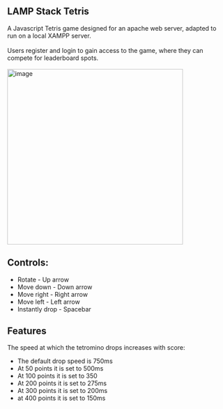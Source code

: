 ## LAMP Stack Tetris
A Javascript Tetris game designed for an apache web server, adapted to run on a local XAMPP server. 
<br><br>
Users register and login to gain access to the game, where they can compete for leaderboard spots.
<br><br>
<img width="403" alt="image" src="https://user-images.githubusercontent.com/96269432/229857687-baa8f9b0-7d52-4cca-b955-5c845c230a42.png">

## Controls:

- Rotate - Up arrow
- Move down - Down arrow
- Move right - Right arrow
- Move left - Left arrow
- Instantly drop - Spacebar

## Features

The speed at which the tetromino drops increases with score:
- The default drop speed is 750ms
- At 50 points it is set to 500ms
- At 100 points it is set to 350
- At 200 points it is set to 275ms
- At 300 points it is set to 200ms
- at 400 points it is set to 150ms

##

